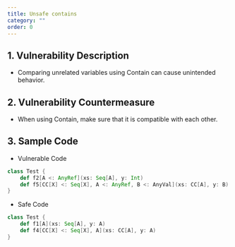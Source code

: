 ```yaml
---
title: Unsafe contains
category: ""
order: 0
---
```


## 1. Vulnerability Description
* Comparing unrelated variables using Contain can cause unintended behavior.


## 2. Vulnerability Countermeasure
* When using Contain, make sure that it is compatible with each other.

## 3. Sample Code
* Vulnerable Code

```SCALA
class Test {
    def f2[A <: AnyRef](xs: Seq[A], y: Int)                            = xs contains y
    def f5[CC[X] <: Seq[X], A <: AnyRef, B <: AnyVal](xs: CC[A], y: B) = xs contains y 
}
```

* Safe Code

```SCALA
class Test {
    def f1[A](xs: Seq[A], y: A)                                        = xs contains y
    def f4[CC[X] <: Seq[X], A](xs: CC[A], y: A)                        = xs contains y
}
```

